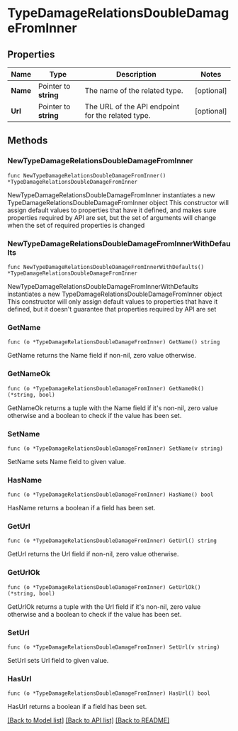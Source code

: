 # TypeDamageRelationsDoubleDamageFromInner

## Properties

Name | Type | Description | Notes
------------ | ------------- | ------------- | -------------
**Name** | Pointer to **string** | The name of the related type. | [optional] 
**Url** | Pointer to **string** | The URL of the API endpoint for the related type. | [optional] 

## Methods

### NewTypeDamageRelationsDoubleDamageFromInner

`func NewTypeDamageRelationsDoubleDamageFromInner() *TypeDamageRelationsDoubleDamageFromInner`

NewTypeDamageRelationsDoubleDamageFromInner instantiates a new TypeDamageRelationsDoubleDamageFromInner object
This constructor will assign default values to properties that have it defined,
and makes sure properties required by API are set, but the set of arguments
will change when the set of required properties is changed

### NewTypeDamageRelationsDoubleDamageFromInnerWithDefaults

`func NewTypeDamageRelationsDoubleDamageFromInnerWithDefaults() *TypeDamageRelationsDoubleDamageFromInner`

NewTypeDamageRelationsDoubleDamageFromInnerWithDefaults instantiates a new TypeDamageRelationsDoubleDamageFromInner object
This constructor will only assign default values to properties that have it defined,
but it doesn't guarantee that properties required by API are set

### GetName

`func (o *TypeDamageRelationsDoubleDamageFromInner) GetName() string`

GetName returns the Name field if non-nil, zero value otherwise.

### GetNameOk

`func (o *TypeDamageRelationsDoubleDamageFromInner) GetNameOk() (*string, bool)`

GetNameOk returns a tuple with the Name field if it's non-nil, zero value otherwise
and a boolean to check if the value has been set.

### SetName

`func (o *TypeDamageRelationsDoubleDamageFromInner) SetName(v string)`

SetName sets Name field to given value.

### HasName

`func (o *TypeDamageRelationsDoubleDamageFromInner) HasName() bool`

HasName returns a boolean if a field has been set.

### GetUrl

`func (o *TypeDamageRelationsDoubleDamageFromInner) GetUrl() string`

GetUrl returns the Url field if non-nil, zero value otherwise.

### GetUrlOk

`func (o *TypeDamageRelationsDoubleDamageFromInner) GetUrlOk() (*string, bool)`

GetUrlOk returns a tuple with the Url field if it's non-nil, zero value otherwise
and a boolean to check if the value has been set.

### SetUrl

`func (o *TypeDamageRelationsDoubleDamageFromInner) SetUrl(v string)`

SetUrl sets Url field to given value.

### HasUrl

`func (o *TypeDamageRelationsDoubleDamageFromInner) HasUrl() bool`

HasUrl returns a boolean if a field has been set.


[[Back to Model list]](../README.md#documentation-for-models) [[Back to API list]](../README.md#documentation-for-api-endpoints) [[Back to README]](../README.md)


